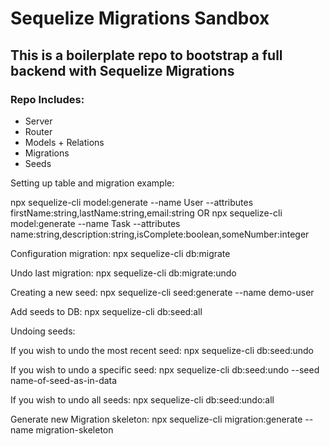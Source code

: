 # Sequelize Migrations Sandbox
## This is a boilerplate repo to bootstrap a full backend with Sequelize Migrations

### Repo Includes:
* Server
* Router
* Models + Relations
* Migrations
* Seeds

Setting up table and migration example:

npx sequelize-cli model:generate --name User --attributes firstName:string,lastName:string,email:string
OR
npx sequelize-cli model:generate --name Task --attributes name:string,description:string,isComplete:boolean,someNumber:integer

Configuration migration:
npx sequelize-cli db:migrate

Undo last migration:
npx sequelize-cli db:migrate:undo



Creating a new seed:
npx sequelize-cli seed:generate --name demo-user


Add seeds to DB:
npx sequelize-cli db:seed:all


Undoing seeds:

If you wish to undo the most recent seed:
npx sequelize-cli db:seed:undo

If you wish to undo a specific seed:
npx sequelize-cli db:seed:undo --seed name-of-seed-as-in-data

If you wish to undo all seeds:
npx sequelize-cli db:seed:undo:all



Generate new Migration skeleton:
npx sequelize-cli migration:generate --name migration-skeleton